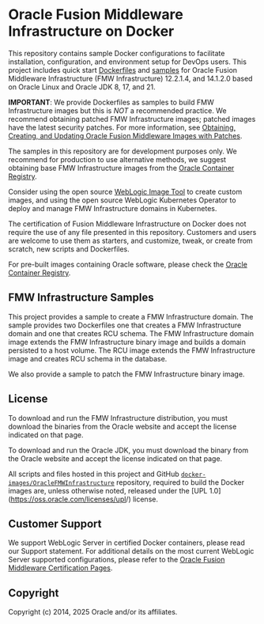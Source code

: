 # Oracle Fusion Middleware Infrastructure on Docker

This repository contains sample Docker configurations to facilitate installation, configuration, and environment setup for DevOps users. 
This project includes quick start [Dockerfiles](https://github.com/oracle/docker-images/tree/main/OracleFMWInfrastructure/dockerfiles) and [samples](https://github.com/oracle/docker-images/tree/main/OracleFMWInfrastructure/samples) for Oracle Fusion Middleware Infrastructure (FMW Infrastructure) 12.2.1.4, and 14.1.2.0 based on Oracle Linux and Oracle JDK 8, 17, and 21.

**IMPORTANT**: We provide Dockerfiles as samples to build FMW Infrastructure images but this is _NOT_ a recommended practice. We recommend obtaining patched FMW Infrastructure images; patched images have the latest security patches. For more information, see [Obtaining, Creating, and Updating Oracle Fusion Middleware Images with Patches](https://docs.oracle.com/en/middleware/fusion-middleware/12.2.1.4/opatc/obtaining-creating-and-updating-oracle-fusion-middleware-images-patches.html#GUID-4FB15429-C985-472F-BDC6-669CA1B678E8).

The samples in this repository are for development purposes only. We recommend for production to use alternative methods, we suggest obtaining base FMW Infrastructure images from the [Oracle Container Registry](https://oracle.github.io/weblogic-kubernetes-operator/userguide/base-images/ocr-images/).

Consider using the open source [WebLogic Image Tool](https://oracle.github.io/weblogic-kubernetes-operator/userguide/base-images/custom-images/) to create custom images, and using the open source WebLogic Kubernetes Operator to deploy and manage FMW Infrastructure domains in Kubernetes.

The certification of Fusion Middleware Infrastructure on Docker does not require the use of any file presented in this repository. Customers and users are welcome to use them as starters, and customize, tweak, or create from scratch, new scripts and Dockerfiles.

For pre-built images containing Oracle software, please check the [Oracle Container Registry](https://container-registry.oracle.com/).

## FMW Infrastructure Samples

This project provides a sample to create a FMW Infrastructure domain. The sample provides two Dockerfiles one that creates a FMW Infrastructure domain and one that creates RCU schema. The FMW Infrastructure domain image extends the FMW Infrastructure binary image and builds a domain persisted to a host volume. The RCU image extends the FMW Infrastructure image and creates RCU schema in the database.

We also provide a sample to patch the FMW Infrastructure binary image.

## License
To download and run the FMW Infrastructure distribution, you must download the binaries from the Oracle website and accept the license indicated on that page.

To download and run the Oracle JDK, you must download the binary from the Oracle website and accept the license indicated on that page.

All scripts and files hosted in this project and GitHub [`docker-images/OracleFMWInfrastructure`](./) repository, required to build the Docker images are, unless otherwise noted, released under the [UPL 1.0](<https://oss.oracle.com/licenses/upl>/) license.

## Customer Support
We support WebLogic Server in certified Docker containers, please read our Support statement. For additional details on the most current WebLogic Server supported configurations, please refer to the [Oracle Fusion Middleware Certification Pages](http://www.oracle.com/technetwork/middleware/ias/oracleas-supported-virtualization-089265.html).


## Copyright
Copyright (c) 2014, 2025 Oracle and/or its affiliates.
